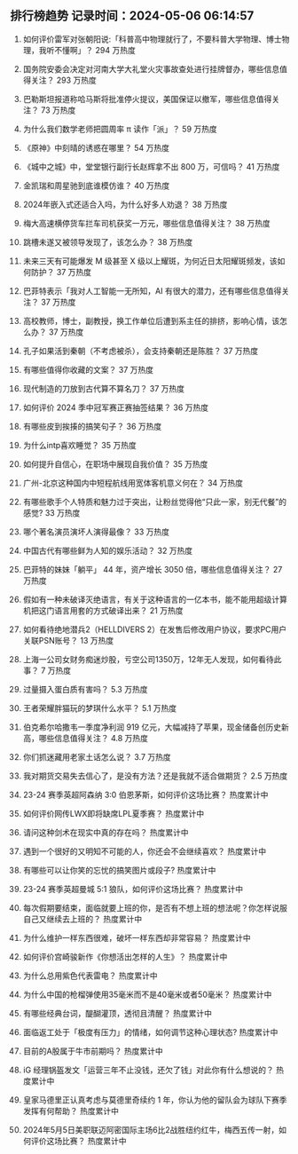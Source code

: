 
## 排行榜趋势 记录时间：2024-05-06 06:14:57
  
  1. 如何评价雷军对张朝阳说:「科普高中物理就行了，不要科普大学物理、博士物理，我听不懂啊」？ 294 万热度
    
  2. 国务院安委会决定对河南大学大礼堂火灾事故查处进行挂牌督办，哪些信息值得关注？ 293 万热度
    
  3. 巴勒斯坦报道称哈马斯将批准停火提议，美国保证以撤军，哪些信息值得关注？ 73 万热度
    
  4. 为什么我们数学老师把圆周率 π 读作「派」？ 59 万热度
    
  5. 《原神》中刻晴的诱惑在哪里？ 54 万热度
    
  6. 《城中之城》中，堂堂银行副行长赵辉拿不出 800 万，可信吗？ 41 万热度
    
  7. 金凯瑞和周星驰到底谁模仿谁？ 40 万热度
    
  8. 2024年嵌入式还适合入吗，为什么好多人劝退？ 38 万热度
    
  9. 梅大高速横停货车拦车司机获奖一万元，哪些信息值得关注？ 38 万热度
    
  10. 跳槽未遂又被领导发现了，该怎么办？ 38 万热度
    
  11. 未来三天有可能爆发 M 级甚至 X 级以上耀斑，为何近日太阳耀斑频发，该如何防护？ 37 万热度
    
  12. 巴菲特表示「我对人工智能一无所知，AI 有很大的潜力，还有哪些信息值得关注？ 37 万热度
    
  13. 高校教师，博士，副教授，换工作单位后遭到系主任的排挤，影响心情，该怎么办？ 37 万热度
    
  14. 孔子如果活到秦朝（不考虑被杀），会支持秦朝还是陈胜？ 37 万热度
    
  15. 有哪些值得你收藏的文案？ 37 万热度
    
  16. 现代制造的刀放到古代算不算名刀？ 37 万热度
    
  17. 如何评价 2024 季中冠军赛正赛抽签结果？ 36 万热度
    
  18. 有哪些皮到挨揍的搞笑句子？ 36 万热度
    
  19. 为什么intp喜欢睡觉？ 35 万热度
    
  20. 如何提升自信心，在职场中展现自我价值？ 35 万热度
    
  21. 广州-北京这种国内中短程航线用宽体客机意义何在？ 34 万热度
    
  22. 有哪些歌手个人特质和魅力过于突出，让粉丝觉得他“只此一家，别无代餐”的感觉? 33 万热度
    
  23. 哪个著名演员演坏人演得最像？ 33 万热度
    
  24. 中国古代有哪些鲜为人知的娱乐活动？ 32 万热度
    
  25. 巴菲特的妹妹「躺平」 44 年，资产增长 3050 倍，哪些信息值得关注？ 27 万热度
    
  26. 假如有一种未破译灭绝语言，有关于这种语言的一亿本书，能不能用超级计算机把这门语言用套的方式破译出来？ 21 万热度
    
  27. 如何看待绝地潜兵2（HELLDIVERS 2）在发售后修改用户协议，要求PC用户关联PSN账号？ 13 万热度
    
  28. 上海一公司女财务痴迷炒股，亏空公司1350万，12年无人发现，如何看待此事？ 7 万热度
    
  29. 过量摄入蛋白质有害吗？ 5.3 万热度
    
  30. 王者荣耀胖猫玩的梦琪什么水平？ 5.1 万热度
    
  31. 伯克希尔哈撒韦一季度净利润 919 亿元，大幅减持了苹果，现金储备创历史新高，哪些信息值得关注？ 4.8 万热度
    
  32. 你们抓迷藏用老家土话怎么说？ 3.7 万热度
    
  33. 我对期货交易失去信心了，是没有方法？还是我就不适合做期货？ 2.5 万热度
    
  34. 23-24 赛季英超阿森纳 3:0 伯恩茅斯，如何评价这场比赛？ 热度累计中
    
  35. 如何评价网传LWX即将缺席LPL夏季赛？ 热度累计中
    
  36. 请问这种剑术在现实中真的存在吗？ 热度累计中
    
  37. 遇到一个很好的又明知不可能的人，你还会不会继续喜欢？ 热度累计中
    
  38. 有哪些可以让你笑的忘忧的搞笑图片或段子? 热度累计中
    
  39. 23-24 赛季英超曼城 5:1 狼队，如何评价这场比赛？ 热度累计中
    
  40. 每次假期要结束，面临就要上班的你，是否有不想上班的想法呢？你怎样说服自己又继续去上班的？ 热度累计中
    
  41. 为什么维护一样东西很难，破坏一样东西却非常容易？ 热度累计中
    
  42. 如何评价宫崎骏新作《你想活出怎样的人生》？ 热度累计中
    
  43. 为什么总用紫色代表雷电？ 热度累计中
    
  44. 为什么中国的枪榴弹使用35毫米而不是40毫米或者50毫米？ 热度累计中
    
  45. 有哪些经典台词，醍醐灌顶，透彻且清醒？ 热度累计中
    
  46. 面临返工处于「极度有压力」的情绪，如何调节这种心理状态? 热度累计中
    
  47. 目前的A股属于牛市前期吗？ 热度累计中
    
  48. iG 经理锅盔发文「运营三年不止没钱，还欠了钱」对此你有什么想说的？ 热度累计中
    
  49. 皇家马德里正认真考虑与莫德里奇续约 1 年，你认为他的留队会为球队下赛季发挥有何帮助？ 热度累计中
    
  50. 2024年5月5日美职联迈阿密国际主场6比2战胜纽约红牛，梅西五传一射，如何评价这场比赛？ 热度累计中
    
